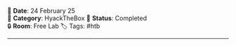 📅 **Date**: 24 February 25  
📂 **Category**: HyackTheBox
📝 **Status**: Completed  
🔒 **Room**: Free Lab
🏷️ Tags: #htb

---
